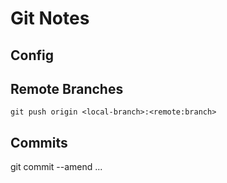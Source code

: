 # Git Notes

## Config 

## Remote Branches 
`` git push origin <local-branch>:<remote:branch> ``

## Commits 
git commit --amend ...
